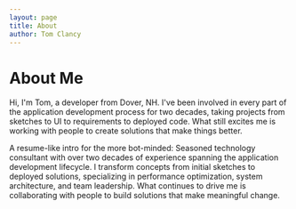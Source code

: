 ```yaml
---
layout: page
title: About
author: Tom Clancy
---
```


# About Me

Hi, I'm Tom, a developer from Dover, NH. I've been involved in every part of the application development process for two decades, taking projects from sketches to UI to requirements to deployed code. What still excites me is working with people to create solutions that make things better.

A resume-like intro for the more bot-minded: Seasoned technology consultant with over two decades of experience spanning the application development lifecycle. I transform concepts from initial sketches to deployed solutions, specializing in performance  optimization, system architecture, and team leadership. What continues to drive me is collaborating with people  to build solutions that make meaningful change.
